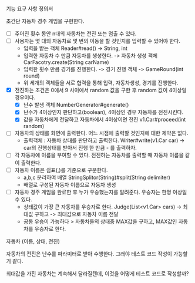 기능 요구 사항 정의서

초간단 자동차 경주 게임을 구현한다.
- [ ] 주어진 횟수 동안 n대의 자동차는 전진 또는 멈출 수 있다.
- [ ] 사용자는 몇 대의 자동차로 몇 번의 이동을 할 것인지를 입력할 수 있어야 한다.
  - 입력을 받는 객체 Reader#read() -> String, int
  - 입력한 자동차 수 만큼 자동차를 생성한다. -> 자동차 생성 객체 CarFacotry.create(String carName)
  - 입력한 횟수 만큼 경기를 진행한다. -> 경기 진행 객체 -> GameRound(int round)
  - 위 세개의 객체들을 서로 협력을 통해 입력, 자동차생성, 경기를 진행한다.
- [x] 전진하는 조건은 0에서 9 사이에서 random 값을 구한 후 random 값이 4이상일 경우이다.
  - [x] 난수 발생 객체 NumberGenerator#generate()
  - [x] 난수가 4이상인지 판단하고(boolean), 4이상인 경우 자동차를 전진시킨다.
  - [x] 값을 자동차에게 전달하고 자동차에서 4이상이면 전진 v1.Car#proceed(int random)
- [ ] 자동차의 상태를 화면에 출력한다. 어느 시점에 출력할 것인지에 대한 제약은 없다.
  - 출력객체 : 자동차 상태를 판단하고 출력한다. Writer#write(v1.Car car) -> car의 진행상태를 받아서 진행 한 만큼 - 를 출력하자.
- [ ] 각 자동차에 이름을 부여할 수 있다. 전진하는 자동차를 출력할 때 자동차 이름을 같이 출력한다.
- [ ] 자동차 이름은 쉼표(,)를 기준으로 구분한다.
  - a,b,c 분리하여 배열 StringSplitor(String)#split(String delimiter)
  - 배열로 구성된 자동차 이름으로 자동차 생성
- [ ] 자동차 경주 게임을 완료한 후 누가 우승했는지를 알려준다. 우승자는 한명 이상일 수 있다.
  - 상태값이 가장 큰 자동차를 우승자로 한다. Judge(List<v1.Car> cars) -> 최대값 구하고 -> 최대값으로 자동차 이름 전달
  - 공동 우승이 가능하다 > 자동차들의 상태중 MAX값을 구하고, MAX값인 자동차를 우승자로 한다.

자동차 (이름, 상태, 전진)

자동차의 전진은 난수를 파라미터로 받아 수행한다. 그래야 테스트 코드 작성이 가능할거 같다.

최대값을 가진 자동차는 계속해서 달라질텐데, 이것을 어떻게 테스트 코드로 작성할까?

